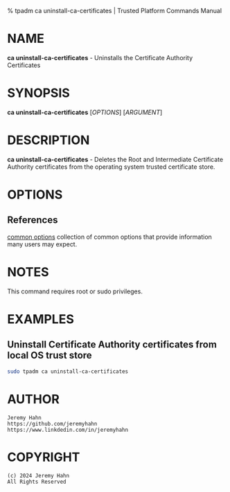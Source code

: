 % tpadm ca uninstall-ca-certificates | Trusted Platform Commands Manual

# NAME

**ca uninstall-ca-certificates** - Uninstalls the Certificate Authority Certificates

# SYNOPSIS

**ca uninstall-ca-certificates** [*OPTIONS*] [*ARGUMENT*]

# DESCRIPTION

**ca uninstall-ca-certificates** - Deletes the Root and Intermediate Certificate Authority certificates from the operating system trusted certificate store.

# OPTIONS


## References

[common options](common/options.md) collection of common options that provide
information many users may expect.

# NOTES

This command requires root or sudo privileges.

# EXAMPLES

## Uninstall Certificate Authority certificates from local OS trust store
```bash
sudo tpadm ca uninstall-ca-certificates
```

# AUTHOR
    Jeremy Hahn
    https://github.com/jeremyhahn
    https://www.linkdedin.com/in/jeremyhahn

# COPYRIGHT
    (c) 2024 Jeremy Hahn
    All Rights Reserved

